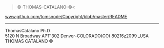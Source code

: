 >©-THOMAS-CATALANO-©<

www.github.com/tomsnode/Copyright/blob/master/README

--------------
ThomasCatalano Ph.D\
5120 N Broadway APT'302
Denver-COLORADO(CO) 80216z2099 _USA
THOMAS CATALANO ©
